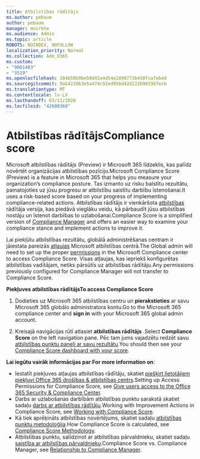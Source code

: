 ```yaml
---
title: Atbilstības rādītājs
ms.author: pebaum
author: pebaum
manager: mnirkhe
ms.audience: Admin
ms.topic: article
ROBOTS: NOINDEX, NOFOLLOW
localization_priority: Normal
ms.collection: Adm_O365
ms.custom:
- "9001483"
- "3519"
ms.openlocfilehash: 304b50b9be50d42a4d54a1898773b458fca7eb4d
ms.sourcegitcommit: 9ab422063e5a474c92ed956d42d222b90336fecb
ms.translationtype: MT
ms.contentlocale: lv-LV
ms.lasthandoff: 03/11/2020
ms.locfileid: "42600368"
---
```

# <a name="compliance-score"></a><span data-ttu-id="4820f-102">Atbilstības rādītājs</span><span class="sxs-lookup"><span data-stu-id="4820f-102">Compliance score</span></span>

<span data-ttu-id="4820f-103">Microsoft atbilstības rādītājs (Preview) ir Microsoft 365 līdzeklis, kas palīdz novērtēt organizācijas atbilstības pozīciju.</span><span class="sxs-lookup"><span data-stu-id="4820f-103">Microsoft Compliance Score (Preview) is a feature in Microsoft 365 that helps you measure your organization’s compliance posture.</span></span> <span data-ttu-id="4820f-104">Tas izmanto uz risku balstītu rezultātu, pamatojoties uz jūsu progresu ar atbilstību saistītu darbību īstenošanai.</span><span class="sxs-lookup"><span data-stu-id="4820f-104">It uses a risk-based score based on your progress of implementing compliance-related actions.</span></span>   <span data-ttu-id="4820f-105">Atbilstības rādītājs ir vienkāršota [atbilstības](https://docs.microsoft.com/microsoft-365/compliance/compliance-manager-overview) rādītāja versija, kas piedāvā vieglāku veidu, kā pārbaudīt jūsu atbilstības nostāju un īstenot darbības to uzlabošanai.</span><span class="sxs-lookup"><span data-stu-id="4820f-105">Compliance Score is a simplified version of [Compliance Manager](https://docs.microsoft.com/microsoft-365/compliance/compliance-manager-overview) and offers an easier way to examine your compliance stance and implement actions to improve it.</span></span> 

<span data-ttu-id="4820f-106">Lai piekļūtu atbilstības rezultātu, globālā administrēšanas centram ir jāiestata pareizās [atļaujas](https://docs.microsoft.com/microsoft-365/security/office-365-security/permissions-in-the-security-and-compliance-center) Microsoft atbilstības centrā.</span><span class="sxs-lookup"><span data-stu-id="4820f-106">The Global admin will need to set up the proper [permissions](https://docs.microsoft.com/microsoft-365/security/office-365-security/permissions-in-the-security-and-compliance-center) in the Microsoft Compliance center to access Compliance Score.</span></span>  <span data-ttu-id="4820f-107">Visas atļaujas, kas iepriekš konfigurētas atbilstības vadītājam, netiks pārsūtīs uz atbilstības rādītāju.</span><span class="sxs-lookup"><span data-stu-id="4820f-107">Any permissions previously configured for Compliance Manager will not transfer to Compliance Score.</span></span>

<span data-ttu-id="4820f-108">**Piekļuves atbilstības rādītājs**</span><span class="sxs-lookup"><span data-stu-id="4820f-108">**To access Compliance Score**</span></span>

1. <span data-ttu-id="4820f-109">Dodieties uz Microsoft 365 atbilstības centru un **pierakstieties** ar savu Microsoft 365 globālo administratora kontu.</span><span class="sxs-lookup"><span data-stu-id="4820f-109">Go to the Microsoft 365 compliance center and **sign in** with your Microsoft 365 global admin account.</span></span>

2. <span data-ttu-id="4820f-110">Kreisajā navigācijas rūtī atlasiet **atbilstības rādītājs** .</span><span class="sxs-lookup"><span data-stu-id="4820f-110">Select **Compliance Score** on the left navigation pane.</span></span> <span data-ttu-id="4820f-111">Pēc tam jums vajadzētu redzēt savu [atbilstības punktu paneli ar savu rezultātu](https://docs.microsoft.com/microsoft-365/compliance/compliance-score-setup#understand-the-compliance-score-dashboard).</span><span class="sxs-lookup"><span data-stu-id="4820f-111">You should then see your [Compliance Score dashboard with your score](https://docs.microsoft.com/microsoft-365/compliance/compliance-score-setup#understand-the-compliance-score-dashboard).</span></span>
 

<span data-ttu-id="4820f-112">**Lai iegūtu vairāk informācijas par**:</span><span class="sxs-lookup"><span data-stu-id="4820f-112">**For more information on**:</span></span>

- <span data-ttu-id="4820f-113">Iestatīt piekļuves atļaujas atbilstības rādītāju, skatiet [piešķirt lietotājiem piekļuvi Office 365 drošības & atbilstības centrs](https://docs.microsoft.com/microsoft-365/security/office-365-security/grant-access-to-the-security-and-compliance-center).</span><span class="sxs-lookup"><span data-stu-id="4820f-113">Setting up Access Permissions for Compliance Score, see [Give users access to the Office 365 Security & Compliance Center](https://docs.microsoft.com/microsoft-365/security/office-365-security/grant-access-to-the-security-and-compliance-center).</span></span>
- <span data-ttu-id="4820f-114">Darbs ar uzlabošanas darbībām atbilstības punktu sarakstā skatiet sadaļu [darbs ar atbilstības rādītāju](https://docs.microsoft.com/microsoft-365/compliance/working-with-compliance-score).</span><span class="sxs-lookup"><span data-stu-id="4820f-114">Working with Improvement Actions in Compliance Score, see  [Working with Compliance Score](https://docs.microsoft.com/microsoft-365/compliance/working-with-compliance-score).</span></span>
- <span data-ttu-id="4820f-115">Kā tiek aprēķināts atbilstības novērtējums, skatiet sadaļu [atbilstības punktu metodoloģija](https://docs.microsoft.com/microsoft-365/compliance/compliance-score-methodology).</span><span class="sxs-lookup"><span data-stu-id="4820f-115">How Compliance Score is calculated, see [Compliance Score Methodology](https://docs.microsoft.com/microsoft-365/compliance/compliance-score-methodology).</span></span>
- <span data-ttu-id="4820f-116">Atbilstības punktu, salīdzinot ar atbilstības pārvaldnieku, skatiet sadaļu [saistība ar atbilstības pārvaldnieku](https://docs.microsoft.com/microsoft-365/compliance/compliance-score#relationship-to-compliance-manager).</span><span class="sxs-lookup"><span data-stu-id="4820f-116">Compliance Score vs. Compliance Manager, see [Relationship to Compliance Manager](https://docs.microsoft.com/microsoft-365/compliance/compliance-score#relationship-to-compliance-manager).</span></span>

